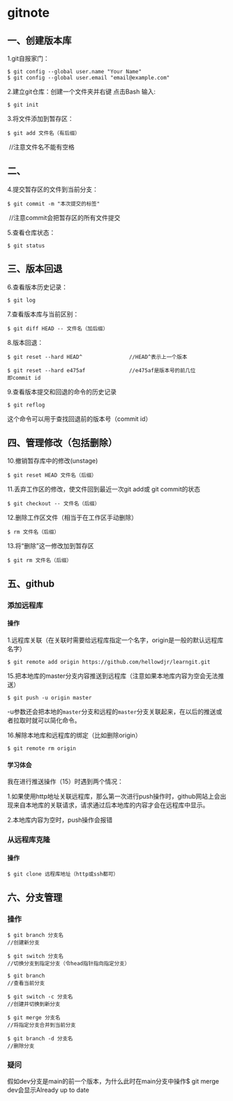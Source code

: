 # gitnote

## 一、创建版本库

1.git自报家门：

```
$ git config --global user.name "Your Name"
$ git config --global user.email "email@example.com"
```



2.建立git仓库：创建一个文件夹并右键   点击Bash  输入:

```
$ git init
```



3.将文件添加到暂存区：

```
$ git add 文件名（有后缀）
```

​                                                        //注意文件名不能有空格

## 二、

4.提交暂存区的文件到当前分支：

```
$ git commit -m "本次提交的标签"
```

​                                                                                                     //注意commit会把暂存区的所有文件提交



5.查看仓库状态：

```
$ git status
```



## 三、版本回退

6.查看版本历史记录：

```
$ git log
```



7.查看版本库与当前区别：

```
$ git diff HEAD -- 文件名（加后缀）
```



8.版本回退：

```
$ git reset --hard HEAD^               //HEAD^表示上一个版本

$ git reset --hard e475af              //e475af是版本号的前几位                                          即commit id
```



9.查看版本提交和回退的命令的历史记录

```
$ git reflog
```

  这个命令可以用于查找回退前的版本号（commit id）  



## 四、管理修改（包括删除）

10.撤销暂存库中的修改(unstage)

```
$ git reset HEAD 文件名（后缀）
```



11.丢弃工作区的修改，使文件回到最近一次git add或 git commit的状态

```
$ git checkout -- 文件名（后缀）
```



12.删除工作区文件（相当于在工作区手动删除）

```
$ rm 文件名（后缀）
```



13.将“删除”这一修改加到暂存区

```
$ git rm 文件名（后缀）
```



## 五、github

### 添加远程库

#### 操作

1.远程库关联（在关联时需要给远程库指定一个名字，origin是一般的默认远程库名字）

```
$ git remote add origin https://github.com/hellowdjr/learngit.git
```



15.把本地库的master分支内容推送到远程库（注意如果本地库内容为空会无法推送）

```
$ git push -u origin master
```

-u参数还会把本地的`master`分支和远程的`master`分支关联起来，在以后的推送或者拉取时就可以简化命令。



16.解除本地库和远程库的绑定（比如删除origin）

```
$ git remote rm origin
```

#### 学习体会

我在进行推送操作（15）时遇到两个情况：

1.如果使用http地址关联远程库，那么第一次进行push操作时，github网站上会出现来自本地库的关联请求，请求通过后本地库的内容才会在远程库中显示。

2.本地库内容为空时，push操作会报错

### 从远程库克隆

#### 操作

```
$ git clone 远程库地址（http或ssh都可）
```

## 六、分支管理

### 操作

```
$ git branch 分支名
//创建新分支

$ git switch 分支名
//切换分支到指定分支（令head指针指向指定分支）

$ git branch
//查看当前分支

$ git switch -c 分支名
//创建并切换到新分支

$ git merge 分支名
//将指定分支合并到当前分支

$ git branch -d 分支名
//删除分支
```

### 疑问

假如dev分支是main的前一个版本，为什么此时在main分支中操作$ git merge dev会显示Already up to date
